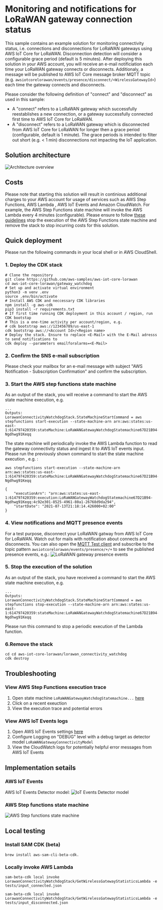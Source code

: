 # Monitoring and notifications for LoRaWAN gateway connection status

This sample contains an example solution for monitoring connectivity status, i.e. connections and disconnections for LoRaWAN gateways using AWS IoT Core for LoRaWAN. Disconnection detection will consider a configurable grace period (default is 5 minutes). After deploying this solution in your AWS account, you will receive an e-mail notificiation each time your LoRaWAN gateway connects or disconnects.  Additionaly, a message will be published to AWS IoT Core message broker MQTT topic (e.g. `awsiotcorelorawan/events/presence/disconnect/<WirelessGatewayId>`) each time the gateway connects and disconnects.

Please consider the following definition of "connect" and "disconnect" as used in this sample:

- A "connect" refers to a LoRaWAN gateway which successfully reestablishes a new connection, or a gateway successfully connected first time to AWS IoT Core for LoRaWAN.
- A "disconnect" refers to a LoRaWAN gateway which is disconnected from AWS IoT Core for LoRaWAN for longer then a grace period (configurable, default is 1 minute). The grace periods is intended to filter out short (e.g. < 1 min) disconnections not impacting the IoT application.

## Solution architecture

![Architecture overview](images/connectivity_watchdog_architecture.png)

## Costs

Please note that starting this solution will result in continious additional charges to your AWS account for usage of services such as AWS Step Functions, AWS Lambda , AWS IoT Events and Amazon CloudWatch. For example, the AWS Step Functions state machine will invoke the AWS Lambda every 4 minutes (configurable). Please ensure to follow [these guidelines](#5-stop-the-execution-of-the-solution) stop the execution of the AWS Step Functions state machine and remove the stack to stop incurring costs for this solution.

## Quick deployment

Please run the following commands in your local shell or in AWS CloudShell.

### **1. Deploy the CDK stack**

``` shell
# Clone the repository 
git clone https://github.com/aws-samples/aws-iot-core-lorawan
cd aws-iot-core-lorawan/gateway_watchdog
# Set up and activate virtual environment
python3 -m venv .env
source .env/bin/activate 
# Install AWS CDK and neccessary CDK libraries
npm install -g aws-cdk
pip3 install -r requirements.txt   
# If first time running CDK deployment in this account / region, run CDK bootstap
# This is a one-time activity per account/region, e.g. 
# cdk bootstrap aws://123456789/us-east-1
cdk bootstrap aws://<Account Id>/<Region name>
# Deploy the stack. Ensure to replace <E-Mail> with the E-Mail adresss to send notifications to
cdk deploy --parameters emailforalarms=<E-Mail>
```

### **2. Confirm the SNS e-mail subscription**  

Please check your mailbox for an e-mail message with subject "AWS Notification - Subscription Confirmation" and confirm the subscription.

### **3. Start the AWS step functions state machine** 

As an output of the stack, you will receive a command to start the AWS state machine execution, e.g.

```shell 
...
Outputs:
LorawanConnectivityWatchdogStack.StateMachineStartCommand = aws stepfunctions start-execution --state-machine-arn arn:aws:states:us-east-1:614797420359:stateMachine:LoRaWANGatewayWatchdogStatemachine67D21B94-Ngdhwg91Keqq
```

The state machine will periodically invoke the AWS Lambda function to read the gateway connectivity status and ingest it to AWS IoT events input. Please run the previously shown command to start the state machine execution , e.g. :

```shell
aws stepfunctions start-execution --state-machine-arn arn:aws:states:us-east-1:614797420359:stateMachine:LoRaWANGatewayWatchdogStatemachine67D21B94-Ngdhwg91Keqq

{
    "executionArn": "arn:aws:states:us-east-1:614797420359:execution:LoRaWANGatewayWatchdogStatemachine67D21B94-Ngdhwg91Keqq:4c92e301-8525-4961-80a1-26768d9da294",
    "startDate": "2021-07-13T21:18:14.426000+02:00"
}
```
    
### **4. View notifications and MQTT presence events** 

For a test purpose, disconnect your LoRaWAN gatway from AWS IoT Core for LoRaWAN. Watch out for mails with notification about connects and disconnects. You can also open the [MQTT Test client](https://console.aws.amazon.com/iot/home?region=#/test) and subscribe to the topic pattern `awsiotcorelorawan/events/presence/+/+` to see the published presence events, e.g.:
![LoRaWAN gateway presence events](images/mqtttestclient.png)

### **5. Stop the execution of the solution** 

As an output of the stack, you have receiveed a command to start the AWS state machine execution, e.g.

```shell 
...
Outputs:
LorawanConnectivityWatchdogStack.StateMachineStartCommand = aws stepfunctions stop-execution --state-machine-arn arn:aws:states:us-east-1:614797420359:stateMachine:LoRaWANGatewayWatchdogStatemachine67D21B94-Ngdhwg91Keqq
```

Please run this command to stop a periodic execution of the Lambda function.

### **6.Remove the stack**

``` 
cd cd aws-iot-core-lorawan/lorawan_connectivity_watchdog
cdk destroy
```


## Troubleshooting

### View AWS Step Functions execution trace

1. Open state machine `LoRaWANGatewayWatchdogStatemachine...` [here](https://console.aws.amazon.com/states/home?region=#/statemachines)
2. Click on a recent exeuction
3. View the execution trace and potential errors

### View AWS IoT Events logs

1. Open AWS IoT Events settings [here](https://console.aws.amazon.com/iotevents/home?region=#/settings/logging)
2. Configure Logging on "DEBUG" level with a debug target as detector model `LoRaWANGatewayConnectivityModel`
3. View the CloudWatch logs for potentially helpful error messages from AWS IoT Events

## Implementation setails

### **AWS IoT Events**
AWS IoT Events Detector model:
![IoT Events Detector model](images/ioteventsdetectormodel.png)

### **AWS Step functions state machine**
![AWS Step functions state machine](images/step_functions_state_machine.png)


## Local testing


### Install SAM CDK (beta)
```
brew install aws-sam-cli-beta-cdk.
```

### Locally invoke AWS Lambda

```
sam-beta-cdk local invoke LorawanConnectivityWatchdogStack/GetWirelessGatewayStatisticsLambda -e tests/input_connected.json
```

```
sam-beta-cdk local invoke LorawanConnectivityWatchdogStack/GetWirelessGatewayStatisticsLambda -e tests/input_disconnected.json
```